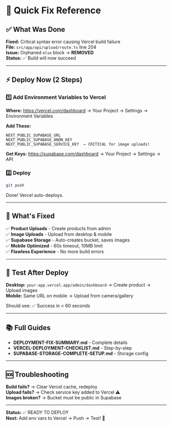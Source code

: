 # 🚀 Quick Fix Reference

## ✅ What Was Done

**Fixed:** Critical syntax error causing Vercel build failure  
**File:** `src/app/api/upload/route.ts` line 204  
**Issue:** Orphaned `else` block → **REMOVED**  
**Status:** ✅ Build will now succeed

---

## ⚡ Deploy Now (2 Steps)

### 1️⃣ Add Environment Variables to Vercel

**Where:** https://vercel.com/dashboard → Your Project → Settings → Environment Variables

**Add These:**
```
NEXT_PUBLIC_SUPABASE_URL
NEXT_PUBLIC_SUPABASE_ANON_KEY
NEXT_PUBLIC_SUPABASE_SERVICE_KEY  ← CRITICAL for image uploads!
```

**Get Keys:** https://supabase.com/dashboard → Your Project → Settings → API

### 2️⃣ Deploy
```bash
git push
```
Done! Vercel auto-deploys.

---

## 📱 What's Fixed

✅ **Product Uploads** - Create products from admin  
✅ **Image Uploads** - Upload from desktop & mobile  
✅ **Supabase Storage** - Auto-creates bucket, saves images  
✅ **Mobile Optimized** - 60s timeout, 10MB limit  
✅ **Flawless Experience** - No more build errors

---

## 🧪 Test After Deploy

**Desktop:** `your-app.vercel.app/admin/dashboard` → Create product → Upload images  
**Mobile:** Same URL on mobile → Upload from camera/gallery

Should see: ✅ Success in < 60 seconds

---

## 📚 Full Guides

- **DEPLOYMENT-FIX-SUMMARY.md** - Complete details
- **VERCEL-DEPLOYMENT-CHECKLIST.md** - Step-by-step
- **SUPABASE-STORAGE-COMPLETE-SETUP.md** - Storage config

---

## 🆘 Troubleshooting

**Build fails?** → Clear Vercel cache, redeploy  
**Upload fails?** → Check service key added to Vercel ⚠️  
**Images broken?** → Bucket must be public in Supabase

---

**Status:** ✅ READY TO DEPLOY  
**Next:** Add env vars to Vercel → Push → Test! 🎉
